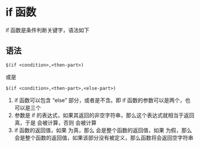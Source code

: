 # if 函数

if 函数是条件判断关键字，语法如下

## 语法
`$(if <condition>,<then-part>)`

或是

`$(if <condition>,<then-part>,<else-part>)`

1. if 函数可以包含 “else” 部分，或者是不含。即 if 函数的参数可以是两个，也可以是三个
2. <condition> 参数是 if 的表达式，如果其返回的非空字符串，那么这个表达式就相当于返回真，于是 <then-part> 会被计算，否则 <else-part> 会被计算
3. if 函数的返回值，如果 <condition> 为真，那么 <then-part> 会是整个函数的返回值，如果 <condition> 为假，那么 <else-part> 会是整个函数的返回值，如果该部分没有被定义，那么函数将会返回空字符串
